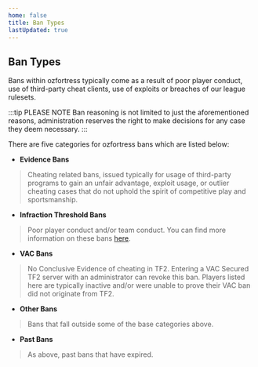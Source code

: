 ```yaml
---
home: false
title: Ban Types
lastUpdated: true
---
```


## Ban Types

Bans within ozfortress typically come as a result of poor player conduct, use of third-party cheat clients, use of exploits or breaches of our league rulesets. 

:::tip PLEASE NOTE
Ban reasoning is not limited to just the aforementioned reasons, administration reserves the right to make decisions for any case they deem necessary.
:::

There are five categories for ozfortress bans which are listed below:
+ **Evidence Bans**
> Cheating related bans, issued typically for usage of third-party programs to gain an unfair advantage, exploit usage, or outlier cheating cases that do not uphold the spirit of competitive play and sportsmanship.
+ **Infraction Threshold Bans**
> Poor player conduct and/or team conduct. You can find more information on these bans [here](../../rulesets/infractions/index.md).
+ **VAC Bans**
> No Conclusive Evidence of cheating in TF2. Entering a VAC Secured TF2 server with an administrator can revoke this ban. Players listed here are typically inactive and/or were unable to prove their VAC ban did not originate from TF2.
+ **Other Bans**
> Bans that fall outside some of the base categories above.
+ **Past Bans**
> As above, past bans that have expired.